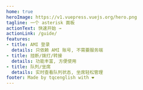 ```yaml
---
home: true
heroImage: https://v1.vuepress.vuejs.org/hero.png
tagline: 一个 asterisk 面板
actionText: 快速开始 →
actionLink: /guide/
features:
- title: AMI 登录
  details: 只依赖 AMI 账号, 不需要服务端
- title: 挂断/拨打/转接
  details: 功能丰富, 方便使用
- title: 队列/坐席
  details: 实时查看队列状态, 坐席轻松管理
footer: Made by tqcenglish with ❤️
---
```

